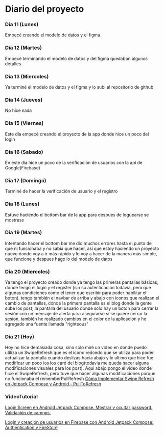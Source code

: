 # Diario del proyecto

### Dia 11 (Lunes)
Empecé creando el modelo de datos y el figma

### Dia 12 (Martes)
Empecé terminando el modelo de datos y del figma quedaban algunos detalles

### Dia 13 (Miercoles)
Ya terminé el modelo de datos y el figma y lo subi al repositorio de github

### Dia 14 (Jueves)
No hice nada

### Dia 15 (Viernes)
Este día empecé creando el proyecto de la app donde hice un poco del login

### Dia 16 (Sabado)
En este dia hice un poco de la verificación de usuarios con la api de Google(Firebase)

### Dia 17 (Domingo)
Terminé de hacer la verificación de usuario y el registro

### Dia 18 (Lunes)
Estuve haciendo el bottom bar de la app para despues de loguearse se mostrase

### Día 19 (Martes)
Intentando hacer el bottom bar me dio muchos errores hasta el punto de que ni funcionaba y no sabia que hacer, así que estoy haciendo un proyecto nuevo donde voy a ir más rápido y lo voy a hacer de la manera más simple, que funcione y despues hago lo del modelo de datos

### Día 20 (Miercoles)
Ya tengo el proyecto creado donde ya tengo las primeras pantallas básicas, donde tengo el login y el register (sin su autenticación todavía, pero que algunas condiciones como el tener que escribir para poder habilitar el boton), tengo también el navbar de arriba y abajo con iconos que realizan el cambio de pantallas, donde la primera pantalla es el blog donde la gente sube los post, la pantalla del usuario donde solo hay un boton para cerrar la sesión con un mensaje de alerta para asegurarse si se quiere cerrar la sesion, también he realizado cambios en el color de la aplicacion y he agregado una fuente llamada "righteous"

### Día 21 (Hoy)
Hoy no hice demasiada cosa, sino solo miré un video en donde puedo utiliza un SwipeRefresh que es el icono redondo que se utiliza para poder actualizar la pantalla cuando deslizas hacia abajo y lo ultimo que hice fue modificar un poco los los card del blog(todavia me queda hacer alguna modificaciones visuales para los post). Aqui abajo pongo el video donde hice el SwipeRefresh, pero tuve que hacer algunas modificaciones porque no funcionaba el rememberPullRefresh
[Cómo Implementar Swipe Refresh en Jetpack Compose y Android - PullToRefresh](https://www.youtube.com/watch?v=5PAMCy6JCHk&list=PLFV6hE_GSkxWv3sdBR2yeoYvdG_hohPwP&index=31&ab_channel=MartinKiperszmid%7CProgramador)


### VideoTutorial
[Login Screen en Android Jetpack Compose. Mostrar y ocultar password. Validación de campos.](https://www.youtube.com/watch?v=lC_mgTqiaSM&ab_channel=Gibr%C3%A1nGarc%C3%ADa)

[Login y creación de usuarios en Firebase con Android Jetpack Compose: Authentication y FireStore](https://www.youtube.com/watch?v=NFot9_bSFhw&ab_channel=Gibr%C3%A1nGarc%C3%ADa)